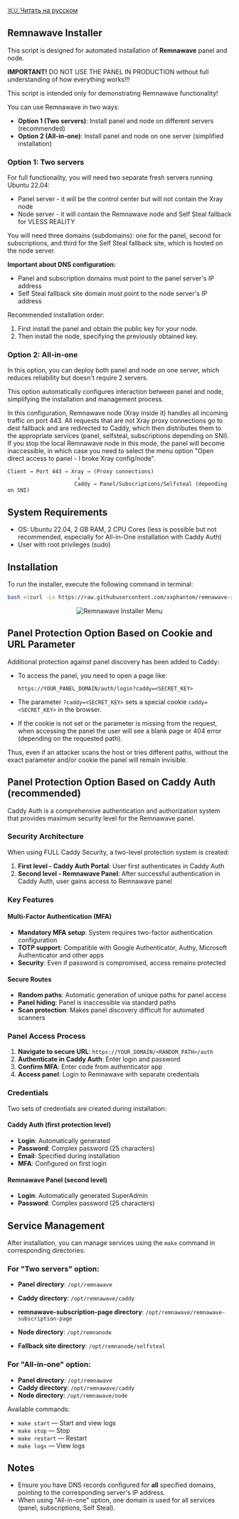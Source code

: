[🇷🇺 Читать на русском](README.ru.md)

## Remnawave Installer

This script is designed for automated installation of **Remnawave** panel and node.

**IMPORTANT!** DO NOT USE THE PANEL IN PRODUCTION without full understanding of how everything works!!!

This script is intended only for demonstrating Remnawave functionality!

You can use Remnawave in two ways:

- **Option 1 (Two servers)**: Install panel and node on different servers (recommended)
- **Option 2 (All-in-one)**: Install panel and node on one server (simplified installation)

### Option 1: Two servers

For full functionality, you will need two separate fresh servers running Ubuntu 22.04:

- Panel server - it will be the control center but will not contain the Xray node
- Node server - it will contain the Remnawave node and Self Steal fallback for VLESS REALITY

You will need three domains (subdomains): one for the panel, second for subscriptions, and third for the Self Steal fallback site, which is hosted on the node server.

**Important about DNS configuration:**

- Panel and subscription domains must point to the panel server's IP address
- Self Steal fallback site domain must point to the node server's IP address

Recommended installation order:

1. First install the panel and obtain the public key for your node.
2. Then install the node, specifying the previously obtained key.

### Option 2: All-in-one

In this option, you can deploy both panel and node on one server, which reduces reliability but doesn't require 2 servers.

This option automatically configures interaction between panel and node, simplifying the installation and management process.

In this configuration, Remnawave node (Xray inside it) handles all incoming traffic on port 443. All requests that are not Xray proxy connections go to dest fallback and are redirected to Caddy, which then distributes them to the appropriate services (panel, selfsteal, subscriptions depending on SNI). If you stop the local Remnawave node in this mode, the panel will become inaccessible, in which case you need to select the menu option "Open direct access to panel - I broke Xray config/node".

```
Client → Port 443 → Xray → (Proxy connections)
                      ↓
                     Caddy → Panel/Subscriptions/Selfsteal (depending on SNI)
```

## System Requirements

- OS: Ubuntu 22.04, 2 GB RAM, 2 CPU Cores (less is possible but not recommended, especially for All-in-One installation with Caddy Auth)
- User with root privileges (sudo)

## Installation

To run the installer, execute the following command in terminal:

```bash
bash <(curl -Ls https://raw.githubusercontent.com/xxphantom/remnawave-installer/refs/heads/main/dist/install_remnawave.sh)
```

<p align="center"><img src="./assets/menu.png" alt="Remnawave Installer Menu"></p>

## Panel Protection Option Based on Cookie and URL Parameter

Additional protection against panel discovery has been added to Caddy:

- To access the panel, you need to open a page like:

  ```
  https://YOUR_PANEL_DOMAIN/auth/login?caddy=<SECRET_KEY>
  ```

- The parameter `?caddy=<SECRET_KEY>` sets a special cookie `caddy=<SECRET_KEY>` in the browser.
- If the cookie is not set or the parameter is missing from the request, when accessing the panel the user will see a blank page or 404 error (depending on the requested path).

Thus, even if an attacker scans the host or tries different paths, without the exact parameter and/or cookie the panel will remain invisible.

## Panel Protection Option Based on Caddy Auth (recommended)

Caddy Auth is a comprehensive authentication and authorization system that provides maximum security level for the Remnawave panel.

### Security Architecture

When using FULL Caddy Security, a two-level protection system is created:

1. **First level - Caddy Auth Portal**: User first authenticates in Caddy Auth
2. **Second level - Remnawave Panel**: After successful authentication in Caddy Auth, user gains access to Remnawave panel

### Key Features

#### Multi-Factor Authentication (MFA)

- **Mandatory MFA setup**: System requires two-factor authentication configuration
- **TOTP support**: Compatible with Google Authenticator, Authy, Microsoft Authenticator and other apps
- **Security**: Even if password is compromised, access remains protected

#### Secure Routes

- **Random paths**: Automatic generation of unique paths for panel access
- **Panel hiding**: Panel is inaccessible via standard paths
- **Scan protection**: Makes panel discovery difficult for automated scanners

### Panel Access Process

1. **Navigate to secure URL**: `https://YOUR_DOMAIN/<RANDOM_PATH>/auth`
2. **Authenticate in Caddy Auth**: Enter login and password
3. **Confirm MFA**: Enter code from authenticator app
4. **Access panel**: Login to Remnawave with separate credentials

### Credentials

Two sets of credentials are created during installation:

#### Caddy Auth (first protection level)

- **Login**: Automatically generated
- **Password**: Complex password (25 characters)
- **Email**: Specified during installation
- **MFA**: Configured on first login

#### Remnawave Panel (second level)

- **Login**: Automatically generated SuperAdmin
- **Password**: Complex password (25 characters)

## Service Management

After installation, you can manage services using the `make` command in corresponding directories:

### For "Two servers" option:

- **Panel directory**: `/opt/remnawave`
- **Caddy directory**: `/opt/remnawave/caddy`
- **remnawave-subscription-page directory**: `/opt/remnawave/remnawave-subscription-page`

- **Node directory**: `/opt/remnanode`
- **Fallback site directory**: `/opt/remnanode/selfsteal`

### For "All-in-one" option:

- **Panel directory**: `/opt/remnawave`
- **Caddy directory**: `/opt/remnawave/caddy`
- **Node directory**: `/opt/remnawave/node`

Available commands:

- `make start` — Start and view logs
- `make stop` — Stop
- `make restart` — Restart
- `make logs` — View logs

## Notes

- Ensure you have DNS records configured for **all** specified domains, pointing to the corresponding server's IP address.
- When using "All-in-one" option, one domain is used for all services (panel, subscriptions, Self Steal).
